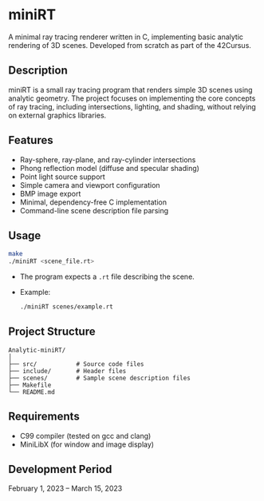 # miniRT

A minimal ray tracing renderer written in C, implementing basic analytic rendering of 3D scenes. Developed from scratch as part of the 42Cursus.

## Description

miniRT is a small ray tracing program that renders simple 3D scenes using analytic geometry. The project focuses on implementing the core concepts of ray tracing, including intersections, lighting, and shading, without relying on external graphics libraries.

## Features

- Ray-sphere, ray-plane, and ray-cylinder intersections
- Phong reflection model (diffuse and specular shading)
- Point light source support
- Simple camera and viewport configuration
- BMP image export
- Minimal, dependency-free C implementation
- Command-line scene description file parsing

## Usage

```bash
make
./miniRT <scene_file.rt>
````

* The program expects a `.rt` file describing the scene.
* Example:

  ```bash
  ./miniRT scenes/example.rt
  ```

## Project Structure

```
Analytic-miniRT/
│
├── src/           # Source code files
├── include/       # Header files
├── scenes/        # Sample scene description files
├── Makefile
└── README.md
```

## Requirements

* C99 compiler (tested on gcc and clang)
* MiniLibX (for window and image display)

## Development Period

February 1, 2023 – March 15, 2023
